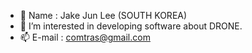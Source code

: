 - 👋 Name : Jake Jun Lee (SOUTH KOREA)
- 👀 I’m interested in developing software about DRONE.
- 📫 E-mail : comtras@gmail.com

<!---
jakejunlee/jakejunlee is a ✨ special ✨ repository because its `README.md` (this file) appears on your GitHub profile.
You can click the Preview link to take a look at your changes.
--->
